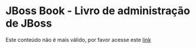 JBoss Book - Livro de administração de JBoss
============================================

Este conteúdo não é mais válido, por favor acesse este [link](https://www.gitbook.com/@jboss-books)
